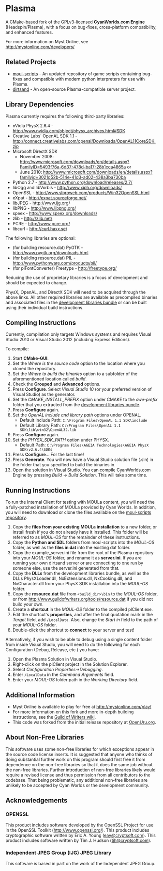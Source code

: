 Plasma
======

A CMake-based fork of the GPLv3-licensed **CyanWorlds.com Engine** (Headspin/Plasma), with a focus on bug-fixes, cross-platform compatibility, and enhanced features.

For more information on Myst Online, see http://mystonline.com/developers/


Related Projects
----------------

- [moul-scripts](https://github.com/H-uru/moul-scripts) - An updated repository of game scripts containing bug-fixes and compatible with modern python interpreters for use with Plasma.
- [dirtsand](https://github.com/H-uru/dirtsand) - An open-source Plasma-compatible server project.


Library Dependencies
--------------------

Plasma currently requires the following third-party libraries:

- nVidia PhysX 2.6.4 - http://www.nvidia.com/object/physx_archives.html#SDK
- Creative Labs' OpenAL SDK 1.1 - http://connect.creativelabs.com/openal/Downloads/OpenAL11CoreSDK.zip
- Microsoft DirectX SDK
  - November 2008: http://www.microsoft.com/downloads/en/details.aspx?FamilyID=5493f76a-6d37-478d-ba17-28b1cca4865a or
  - June 2010: http://www.microsoft.com/downloads/en/details.aspx?familyid=3021d52b-514e-41d3-ad02-438a3ba730ba
- Python 2.7 - http://www.python.org/download/releases/2.7/
- libOgg and libVorbis - http://www.xiph.org/downloads/
- OpenSSL - http://www.slproweb.com/products/Win32OpenSSL.html
- eXpat - http://expat.sourceforge.net/
- libJPEG - http://www.ijg.org/
- libPNG - http://www.libpng.org/
- speex - http://www.speex.org/downloads/
- zlib - http://zlib.net/
- PCRE - http://www.pcre.org/
- libcurl - http://curl.haxx.se/

The following libraries are optional:

- (for building resource.dat) PyGTK - http://www.pygtk.org/downloads.html
- (for building resource.dat) PIL - http://www.pythonware.com/products/pil/
- (for plFontConverter) Freetype - http://freetype.org/

Reducing the use of proprietary libraries is a focus of development and should be expected to change.

PhysX, OpenAL, and DirectX SDK will need to be acquired through the above links.
All other required libraries are available as precompiled binaries and associated files in the [development libraries bundle](http://guildofwriters.org/tools/devlibs.zip) or can be built using their individual build instructions.


Compiling Instructions
----------------------

Currently, compilation only targets Windows systems and requires Visual Studio 2010 or Visual Studio 2012 (including Express Editions).

To compile:

1.  Start **CMake-GUI**.
2.  Set the *Where is the source code* option to the location where you cloned the repository.
3.  Set the *Where to build the binaries* option to a subfolder of the aforementioned location called *build*.
4.  Check the **Grouped** and **Advanced** options.
5.  Press **Configure**. Select *Visual Studio 10* (or your preferred version of Visual Studio) as the generator.
6.  Set the *CMAKE_INSTALL_PREFIX* option under CMAKE to the *cwe-prefix* folder that you extracted from the [development libraries bundle](http://guildofwriters.org/tools/devlibs.zip).
7.  Press **Configure** again.
8.  Set the *OpenAL include and library path* options under OPENAL.
    - Default Include Path: `C:\Program Files\OpenAL 1.1 SDK\include`
    - Default Library Path: `C:\Program Files\OpenAL 1.1 SDK\lib\win32\OpenAL32.lib`
9.  Press **Configure** again.
10. Set the *PHYSX_SDK_PATH* option under PHYSX. 
    - Default Path: `C:\Program Files\AGEIA Technologies\AGEIA PhysX SDK\v2.6.4\SDKs`
11. Press **Configure**... For the last time!
12. Press **Generate**. You will now have a Visual Studio solution file (.sln) in the folder that you specified to build the binaries in.
13. Open the solution in Visual Studio. You can compile CyanWorlds.com Engine by pressing *Build -> Build Solution*. This will take some time. 


Running Instructions
--------------------

To run the Internal Client for testing with MOULa content, you will need the a fully-patched installation of MOULa provided by Cyan Worlds. In addition, you will need to download or clone the files available on the [moul-scripts repository](https://github.com/H-uru/moul-scripts).

1. Copy the **files from your existing MOULa installation** to a new folder, or install fresh if you do not already have it installed. This folder will be referred to as *MOUL-OS* for the remainder of these instructions.
2. Copy the **Python and SDL** folders from moul-scripts into the *MOUL-OS* folder, as well as the **files in dat** into the existing dat folder.
3. Copy the example_server.ini file from the root of the Plasma repository into your *MOUL-OS* folder, and rename it as **server.ini**. If you are running your own dirtsand server or are connecting to one run by someone else, use the server.ini generated from that.
4. Copy the **DLLs** from the development libraries bundle, as well as the DLLs PhysXLoader.dll, NxExtensions.dll, NxCooking.dll, and NxCharacter.dll from your PhysX SDK installation into the *MOUL-OS* folder.
5. Copy the **resource.dat** file from `<build_dir>\bin` to the *MOUL-OS* folder, or from http://www.guildofwriters.org/tools/resource.dat if you did not build your own.
6. Create a **shortcut** in the *MOUL-OS* folder to the compiled plClient.exe.
7. Edit the shortcut's **properties**, and after the final quotation mark in the *Target* field, add `/LocalData`. Also, change the *Start in* field to the path of your *MOUL-OS* folder.
8. Double-click the shortcut to **connect** to your server and test!

Alternatively, if you wish to be able to debug using a single content folder from inside Visual Studio, you will need to do the following for each Configuration (Debug, Release, etc.) you have:

1. Open the Plasma Solution in Visual Studio.
2. Right-click on the plClient project in the Solution Explorer.
3. Select *Configuration Properties->Debugging*.
4. Enter `/LocalData` in the *Command Arguments* field.
5. Enter your *MOUL-OS* folder path in the *Working Directory* field.


Additional Information
----------------------

- Myst Online is available to play for free at http://mystonline.com/play/
- For more information on this fork and more in-depth building instructions, see the [Guild of Writers wiki](http://guildofwriters.org/wiki/Development:CyanWorlds.com_Engine).
- This code was forked from the initial release repository at [OpenUru.org](http://openuru.org/).

About Non-Free Libraries
------------------------

This software uses some non-free libraries for which exceptions appear in the
source code license inserts. It is suggested that anyone who thinks of doing
substantial further work on this program should first free it from dependence
on the non-free libraries so that it does the same job without the non-free
libraries. Further introduction of non-free libraries likely would require a
revised license and thus permission from all contributors to the codebase.
That being problematic, any additional non-free libraries are unlikely to be
accepted by Cyan Worlds or the development community.

Acknowledgements
----------------

### OPENSSL ###
This product includes software developed by the OpenSSL Project for use in
the OpenSSL Toolkit (http://www.openssl.org/). This product includes
cryptographic software written by Eric A. Young (eay@cryptsoft.com). This
product includes software written by Tim J. Hudson (tjh@cryptsoft.com).

### Independent JPEG Group (IJG) JPEG Library ###
This software is based in part on the work of the Independent JPEG Group.
